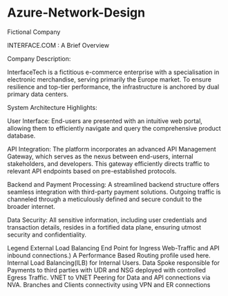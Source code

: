# Azure-Network-Design
Fictional Company

INTERFACE.COM : A Brief Overview


Company Description:

InterfaceTech is a fictitious e-commerce enterprise with a specialisation in electronic merchandise, serving primarily the Europe market. To ensure resilience and top-tier performance, the infrastructure is anchored by dual primary data centers.

System Architecture Highlights:

User Interface: End-users are presented with an intuitive web portal, allowing them to efficiently navigate and query the comprehensive product database.

API Integration: The platform incorporates an advanced API Management Gateway, which serves as the nexus between end-users, internal stakeholders, and developers. This gateway efficiently directs traffic to relevant API endpoints based on pre-established protocols.

Backend and Payment Processing: A streamlined backend structure offers seamless integration with third-party payment solutions. Outgoing traffic is channeled through a meticulously defined and secure conduit to the broader internet.

Data Security: All sensitive information, including user credentials and transaction details, resides in a fortified data plane, ensuring utmost security and confidentiality.




Legend
External Load Balancing End Point for Ingress  Web-Traffic and API inbound connections.) A Performance Based Routing profile used here.
Internal Load Balancing(ILB) for Internal Users.
Data Spoke responsible for Payments to third parties with UDR and NSG deployed with controlled Egress Traffic.
VNET to VNET Peering for Data and API connections via NVA.
Branches and Clients connectivity using VPN and ER connections

